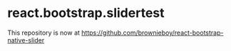 # react.bootstrap.slidertest
This repository is now at https://github.com/brownieboy/react-bootstrap-native-slider
